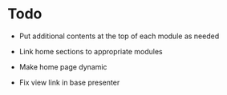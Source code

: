 # Todo

* Put additional contents at the top of each module as needed
* Link home sections to appropriate modules
* Make home page dynamic


* Fix view link in base presenter
